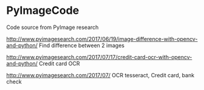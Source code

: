# PyImageCode
Code source from PyImage research


http://www.pyimagesearch.com/2017/06/19/image-difference-with-opencv-and-python/     Find difference between 2 images


http://www.pyimagesearch.com/2017/07/17/credit-card-ocr-with-opencv-and-python/ Credit card OCR

http://www.pyimagesearch.com/2017/07/ OCR tesseract, Credit card, bank check
